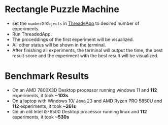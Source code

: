 # Rectangle Puzzle Machine
  - set the `numberOfObjects` in [ThreadeApp](./ThreadedApp.java) to desired number of experiments.
  - Run ThreadedApp.
  - The proceddings of the first experiment will be visualized.
  - All other status will be shown in the terminal.
  - After finishing all experiments, the terminal will output the time, the best result score and the experiment with the best result will be visualized.

# Benchmark Results

- On an AMD 7800X3D Desktop processor running windows 11 and __112__ experiments, it took __~103s__
- On a laptop with Windows 10/ Java 23  and AMD Ryzen PRO 5850U and __112__ experiments, it took __~261s__
- On an old Intel i5-6500 Desktop processor running linux and __112__ experiments, it took __~530s__

